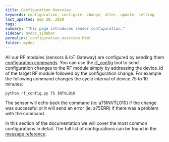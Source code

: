 ```yaml
---
title: Configuration Overview
keywords: configuration, configure, change, alter, update, setting
last_updated: Sep 28, 2020
tags:  
summary: "This page introduces sensor configuration."
sidebar: mydoc_sidebar
permalink: configuration_overview.html
folder: mydoc
---
```


All our RF modules (sensors & IoT Gateway) are configured by sending them [configuration commands](rf_message_reference.html). You can use the [rf_config](utilities.html) tool to send configuration changes to the RF module simply by addressing the device_id of the target RF module followed by the configuration change. For example the following command changes the cycle interval of device 75 to 10 minutes:

```
python rf_config.py 75 INTVL010 
```

The sensor will echo back the command (ie: a75INVTL010) if the change was successful or it will send an error (ie: a75ERR) if there was a problem with the command.

In this section of the documentation we will cover the most common configurations in detail. The full list of configurations can be found in the [message reference](rf_message_reference.html).  
